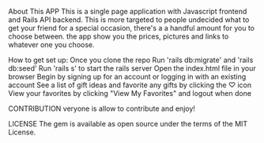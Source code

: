 About This APP
    This is a single page application with Javascript frontend and Rails API backend.
    This is more targeted to people undecided what to get your friend for a special occasion, 
    there's a a handful amount for you to choose between.
    the app show you the prices, pictures and links to whatever one you choose.


How to get set up:
    Once you clone the repo
        Run 'rails db:migrate' and 'rails db:seed'
        Run 'rails s' to start the rails server
        Open the index.html file in your browser
        Begin by signing up for an account or logging in with an existing account
        See a list of gift ideas and favorite any gifts by clicking the ♡ icon
        View your favorites by clicking "View My Favorites"
        and logout when done

CONTRIBUTION
    veryone is allow to contribute and enjoy!

LICENSE
    The gem is available as open source under the terms of the MIT License.
